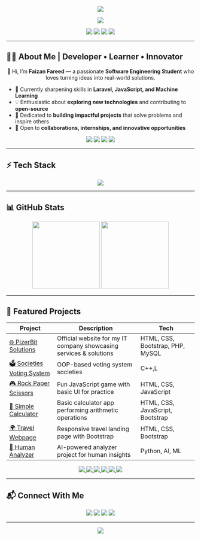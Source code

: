 

<!-- Header Banner -->
<p align="center">
  <img src="https://capsule-render.vercel.app/api?type=waving&color=0:6A11CB,100:2575FC&height=200&section=header&text=Faizan%20Fareed&fontSize=50&fontColor=ffffff&animation=fadeIn&fontAlignY=35" />
</p>

<!-- Intro -->
<!-- Typing Animation -->
<p align="center">
  <a href="https://github.com/faizanfareed275">
    <img src="https://readme-typing-svg.herokuapp.com?size=25&duration=3000&color=2575FC&center=true&vCenter=true&width=500&lines=Software+Engineer;Web+Developer;Open+Source+Contributor;Always+Learning+New+Things!"/>
  </a>
</p>

<p align="center">
  <a href="mailto:faizanfareed275@gmail.com"><img src="https://img.shields.io/badge/Gmail-D14836?style=for-the-badge&logo=gmail&logoColor=white"></a>
  <a href="https://github.com/faizanfareed275"><img src="https://img.shields.io/badge/GitHub-181717?style=for-the-badge&logo=github&logoColor=white"></a>
  <a href="https://www.linkedin.com/in/faizan-fareed-63546425b/"><img src="https://img.shields.io/badge/LinkedIn-0077B5?style=for-the-badge&logo=linkedin&logoColor=white"></a>
   <a href="https://instagram.com/YOUR_INSTAGRAM_USERNAME"><img src="https://img.shields.io/badge/Instagram-E4405F?style=for-the-badge&logo=instagram&logoColor=white"></a>
</p>

---

## 🧑‍💻 About Me | Developer • Learner • Innovator 

<p align="center">
  👋 Hi, I’m <b>Faizan Fareed</b> — a passionate <b>Software Engineering Student</b> who loves turning ideas into real-world solutions.  
</p>
  
- 🌱 Currently sharpening skills in **Laravel, JavaScript, and Machine Learning**  
- 💡 Enthusiastic about **exploring new technologies** and contributing to **open-source**  
- 🚀 Dedicated to **building impactful projects** that solve problems and inspire others  
- 🤝 Open to **collaborations, internships, and innovative opportunities**  

<p align="center">
  <img src="https://img.shields.io/badge/Code-Laravel-red?style=flat-square&logo=laravel" />
  <img src="https://img.shields.io/badge/Code-JavaScript-yellow?style=flat-square&logo=javascript" />
  <img src="https://img.shields.io/badge/AI-Machine_Learning-blue?style=flat-square&logo=python" />
  <img src="https://img.shields.io/badge/Open%20Source-Contributor-brightgreen?style=flat-square&logo=github" />
</p>

---

## ⚡ Tech Stack  

<p align="center">
  <img src="https://skillicons.dev/icons?i=html,css,js,bootstrap,tailwind,php,laravel,python,mysql,git,github,vscode,c,cpp,node.js,express.js" />
</p>

---

## 📊 GitHub Stats  

<p align="center">
  <img src="https://github-readme-stats.vercel.app/api?username=faizanfareed275&show_icons=true&theme=radical" height="180em" />
<img src="https://github-readme-streak-stats-eight.vercel.app/?user=faizanfareed275&theme=radical" height="180em" />

</p>

---
## 🚀 Featured Projects  

| Project | Description | Tech |
|---------|-------------|------|
| [🌐 PizerBit Solutions](https://www.pizerbitsolutions.com/) | Official website for my IT company showcasing services & solutions | HTML, CSS, Bootstrap, PHP, MySQL |
| [🗳️ Societies Voting System](https://github.com/faizanfareed275/Societies_Voting_System) | OOP-based voting system societies | C++,L |
| [🎮 Rock Paper Scissors](https://github.com/faizanfareed275/Rock-Paper-Scissors) | Fun JavaScript game with basic UI for practice | HTML, CSS, JavaScript |
| [🧮 Simple Calculator](https://github.com/faizanfareed275/Calculator) | Basic calculator app performing arithmetic operations | HTML, CSS, JavaScript, Bootstrap |
| [🌍 Travel Webpage](https://github.com/faizanfareed275/Travel-Website) | Responsive travel landing page with Bootstrap | HTML, CSS, Bootstrap |
| [🤖 Human Analyzer](https://github.com/faizanfareed275/human360) | AI-powered analyzer project for human insights | Python, AI, ML |


<p align="center">
  <a href="https://www.pizerbitsolutions.com/" target="_blank">
    <img src="https://img.shields.io/badge/🌐 PizerBit_Solutions-00C9FF?style=for-the-badge&logo=google-chrome&logoColor=white" />
  </a>
  <a href="https://github.com/faizanfareed275/Societies_Voting_System" target="_blank">
    <img src="https://img.shields.io/badge/🗳️ Societies_Voting_System-6A11CB?style=for-the-badge&logo=github&logoColor=white" />
  </a>
  <a href="https://github.com/faizanfareed275/Rock-Paper-Scissors" target="_blank">
    <img src="https://img.shields.io/badge/🎮 Rock_Paper_Scissors-FF6F61?style=for-the-badge&logo=gamepad&logoColor=white" />
  </a>
  <a href="https://github.com/faizanfareed275/Calculator" target="_blank">
    <img src="https://img.shields.io/badge/🧮 Simple_Calculator-FFD700?style=for-the-badge&logo=python&logoColor=black" />
  </a>
  <a href="https://github.com/faizanfareed275/Travel-Website" target="_blank">
    <img src="https://img.shields.io/badge/🌍 Travel_Webpage-28A745?style=for-the-badge&logo=bootstrap&logoColor=white" />
  </a>
  <a href="https://github.com/faizanfareed275/human360" target="_blank">
    <img src="https://img.shields.io/badge/🤖 Human_Analyzer-FF4500?style=for-the-badge&logo=ai&logoColor=white" />
  </a>
</p>
 


---

## 📬 Connect With Me  

<p align="center">
  <a href="mailto:faizanfareed275@gmail.com"><img src="https://img.shields.io/badge/Email-D14836?style=for-the-badge&logo=gmail&logoColor=white"></a>
  <a href="https://www.linkedin.com/in/faizan-fareed-63546425b/"><img src="https://img.shields.io/badge/LinkedIn-0A66C2?style=for-the-badge&logo=linkedin&logoColor=white"></a>
  <a href="https://github.com/faizanfareed275"><img src="https://img.shields.io/badge/GitHub-000?style=for-the-badge&logo=github&logoColor=white"></a>
   <a href="(https://www.instagram.com/faizan.fareed.942)"><img src="https://img.shields.io/badge/Instagram-E4405F?style=for-the-badge&logo=instagram&logoColor=white"></a>
</p>

---

<!-- Footer Banner -->
<p align="center">
  <img src="https://capsule-render.vercel.app/api?type=waving&color=0:2575FC,100:6A11CB&height=100&section=footer"/>
</p>
